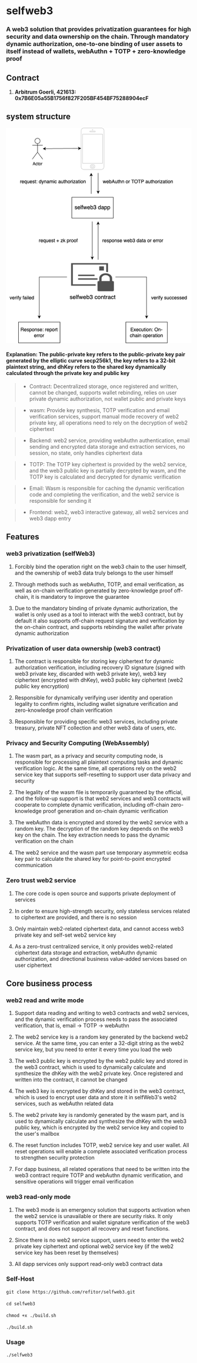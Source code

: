 # selfweb3

### A web3 solution that provides privatization guarantees for high security and data ownership on the chain. Through mandatory dynamic authorization, one-to-one binding of user assets to itself instead of wallets, webAuthn + TOTP + zero-knowledge proof

## Contract

1. **Arbitrum Goerli, 421613: 0x7B6E05a55B1756f827F205BF454BF75288904ecF**

## system structure

![/docs/selfweb3.png](/docs/selfweb3.png)

#### Explanation: The public-private key refers to the public-private key pair generated by the elliptic curve secp256k1, the key refers to a 32-bit plaintext string, and dhKey refers to the shared key dynamically calculated through the private key and public key

> - Contract: Decentralized storage, once registered and written, cannot be changed, supports wallet rebinding, relies on user private dynamic authorization, not wallet public and private keys

> - wasm: Provide key synthesis, TOTP verification and email verification services, support manual mode recovery of web2 private key, all operations need to rely on the decryption of web2 ciphertext

> - Backend: web2 service, providing webAuthn authentication, email sending and encrypted data storage and extraction services, no session, no state, only handles ciphertext data

> - TOTP: The TOTP key ciphertext is provided by the web2 service, and the web3 public key is partially decrypted by wasm, and the TOTP key is calculated and decrypted for dynamic verification

> - Email: Wasm is responsible for caching the dynamic verification code and completing the verification, and the web2 service is responsible for sending it

> - Frontend: web2, web3 interactive gateway, all web2 services and web3 dapp entry

## Features

### web3 privatization (selfWeb3)

1. Forcibly bind the operation right on the web3 chain to the user himself, and the ownership of web3 data truly belongs to the user himself

2. Through methods such as webAuthn, TOTP, and email verification, as well as on-chain verification generated by zero-knowledge proof off-chain, it is mandatory to improve the guarantee

3. Due to the mandatory binding of private dynamic authorization, the wallet is only used as a tool to interact with the web3 contract, but by default it also supports off-chain request signature and verification by the on-chain contract, and supports rebinding the wallet after private dynamic authorization

### Privatization of user data ownership (web3 contract)

1. The contract is responsible for storing key ciphertext for dynamic authorization verification, including recovery ID signature (signed with web3 private key, discarded with web3 private key), web3 key ciphertext (encrypted with dhKey), web3 public key ciphertext (web2 public key encryption)

2. Responsible for dynamically verifying user identity and operation legality to confirm rights, including wallet signature verification and zero-knowledge proof chain verification

3. Responsible for providing specific web3 services, including private treasury, private NFT collection and other web3 data of users, etc.

### Privacy and Security Computing (WebAssembly)

1. The wasm part, as a privacy and security computing node, is responsible for processing all plaintext computing tasks and dynamic verification logic. At the same time, all operations rely on the web2 service key that supports self-resetting to support user data privacy and security

2. The legality of the wasm file is temporarily guaranteed by the official, and the follow-up support is that web2 services and web3 contracts will cooperate to complete dynamic verification, including off-chain zero-knowledge proof generation and on-chain dynamic verification

3. The webAuthn data is encrypted and stored by the web2 service with a random key. The decryption of the random key depends on the web3 key on the chain. The key extraction needs to pass the dynamic verification on the chain

4. The web2 service and the wasm part use temporary asymmetric ecdsa key pair to calculate the shared key for point-to-point encrypted communication

### Zero trust web2 service

1. The core code is open source and supports private deployment of services

2. In order to ensure high-strength security, only stateless services related to ciphertext are provided, and there is no session

3. Only maintain web2-related ciphertext data, and cannot access web3 private key and self-set web2 service key

4. As a zero-trust centralized service, it only provides web2-related ciphertext data storage and extraction, webAuthn dynamic authorization, and directional business value-added services based on user ciphertext

## Core business process

### web2 read and write mode

1. Support data reading and writing to web3 contracts and web2 services, and the dynamic verification process needs to pass the associated verification, that is, email -> TOTP -> webAuthn

2. The web2 service key is a random key generated by the backend web2 service. At the same time, you can enter a 32-digit string as the web2 service key, but you need to enter it every time you load the web

3. The web3 public key is encrypted by the web2 public key and stored in the web3 contract, which is used to dynamically calculate and synthesize the dhKey with the web2 private key. Once registered and written into the contract, it cannot be changed

4. The web3 key is encrypted by dhKey and stored in the web3 contract, which is used to encrypt user data and store it in selfWeb3's web2 services, such as webAuthn related data

5. The web2 private key is randomly generated by the wasm part, and is used to dynamically calculate and synthesize the dhKey with the web3 public key, which is encrypted by the web2 service key and copied to the user's mailbox

6. The reset function includes TOTP, web2 service key and user wallet. All reset operations will enable a complete associated verification process to strengthen security protection

7. For dapp business, all related operations that need to be written into the web3 contract require TOTP and webAuthn dynamic verification, and sensitive operations will trigger email verification

### web3 read-only mode

1. The web3 mode is an emergency solution that supports activation when the web2 service is unavailable or there are security risks. It only supports TOTP verification and wallet signature verification of the web3 contract, and does not support all recovery and reset functions.

2. Since there is no web2 service support, users need to enter the web2 private key ciphertext and optional web2 service key (if the web2 service key has been reset by themselves)

3. All dapp services only support read-only web3 contract data

### Self-Host

```shell
git clone https://github.com/refitor/selfweb3.git

cd selfweb3

chmod +x ./build.sh

./build.sh
```

### Usage

```
./selfweb3
```